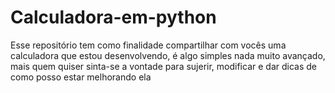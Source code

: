 # Calculadora-em-python
Esse repositório tem como finalidade compartilhar com vocês uma calculadora que estou desenvolvendo, é algo simples nada muito avançado, mais quem quiser sinta-se a vontade para sujerir, modificar e dar dicas de como posso estar melhorando ela
